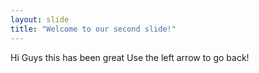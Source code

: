```yaml
---
layout: slide
title: "Welcome to our second slide!"
---
```

Hi Guys this has been great
Use the left arrow to go back!
